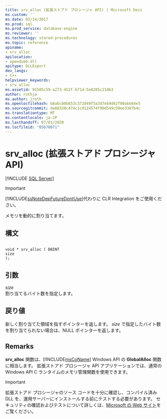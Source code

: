 ```yaml
---
title: srv_alloc (拡張ストアド プロシージャ API) | Microsoft Docs
ms.custom: ''
ms.date: 03/14/2017
ms.prod: sql
ms.prod_service: database-engine
ms.reviewer: ''
ms.technology: stored-procedures
ms.topic: reference
apiname:
- srv_alloc
apilocation:
- opends60.dll
apitype: DLLExport
dev_langs:
- C++
helpviewer_keywords:
- srv_alloc
ms.assetid: 91505c59-a273-452f-b71d-5e8205c21863
author: rothja
ms.author: jroth
ms.openlocfilehash: b8abc88b653c372849f5a3d7eb9d62f00abb64e5
ms.sourcegitcommit: da88320c474c1c9124574f90d549c50ee3387b4c
ms.translationtype: MT
ms.contentlocale: ja-JP
ms.lasthandoff: 07/01/2020
ms.locfileid: "85678871"
---
```

# <a name="srv_alloc-extended-stored-procedure-api"></a>srv_alloc (拡張ストアド プロシージャ API)
 [!INCLUDE [SQL Server](../../includes/applies-to-version/sqlserver.md)]
    
> [!IMPORTANT]  
>  [!INCLUDE[ssNoteDepFutureDontUse](../../includes/ssnotedepfuturedontuse-md.md)]代わりに CLR Integration をご使用ください。  
  
 メモリを動的に割り当てます。  
  
## <a name="syntax"></a>構文  
  
```  
  
void * srv_alloc ( DBINT  
size  
);  
```  
  
## <a name="arguments"></a>引数  
 *size*  
 割り当てるバイト数を指定します。  
  
## <a name="returns"></a>戻り値  
 新しく割り当てた領域を指すポインターを返します。 *size* で指定したバイト数を割り当てられない場合は、NULL ポインターを返します。  
  
## <a name="remarks"></a>Remarks  
 **srv_alloc** 関数は、[!INCLUDE[msCoName](../../includes/msconame-md.md)] Windows API の **GlobalAlloc** 関数に相当します。 拡張ストアド プロシージャ API アプリケーションでは、通常の Windows API C ランタイムのメモリ管理関数を使用できます。  
  
> [!IMPORTANT]  
>  拡張ストアド プロシージャのソース コードを十分に確認し、コンパイル済み DLL を、運用サーバーにインストールする前にテストする必要があります。 セキュリティの確認およびテストについて詳しくは、[Microsoft の Web サイト](https://go.microsoft.com/fwlink/?LinkID=54761&amp;clcid=0x409https://msdn.microsoft.com/security/)をご覧ください。  
  
  
